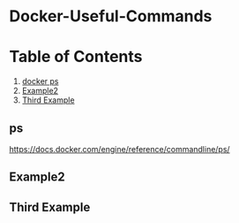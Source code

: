 # Docker-Useful-Commands


# Table of Contents
1. [docker ps](#ps)
2. [Example2](#example2)
3. [Third Example](#third-example)

## ps
https://docs.docker.com/engine/reference/commandline/ps/
## Example2
## Third Example
